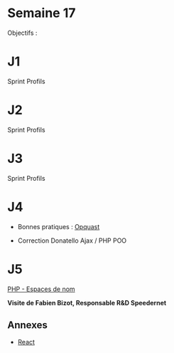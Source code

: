 # Semaine 17

Objectifs :

# J1
Sprint Profils

# J2
Sprint Profils

# J3
Sprint Profils

# J4

+ Bonnes pratiques : [Opquast](http://training.certified.opquast.com/)

+ Correction Donatello Ajax / PHP POO

# J5

[PHP - Espaces de nom](https://openclassrooms.com/courses/les-espaces-de-noms-en-php)

**Visite de Fabien Bizot, Responsable R&D Speedernet**


## Annexes

- [React](https://facebook.github.io/react/)